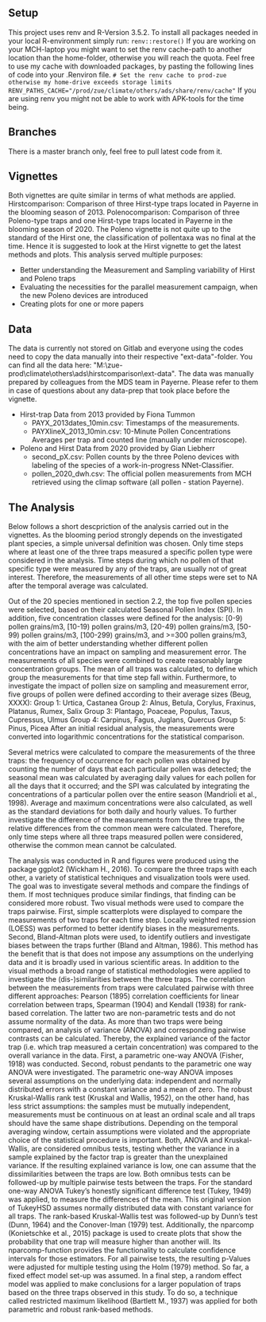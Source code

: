 ## Setup
This project uses renv and R-Version 3.5.2. To install all packages needed in your local R-environment simply run: `renv::restore()`
If you are working on your MCH-laptop you might want to set the renv cache-path to another location than the home-folder, otherwise you will reach the quota. Feel free to use my cache with downloaded packages, by pasting the following lines of code into your .Renviron file.
`# Set the renv cache to prod-zue otherwise my home-drive exceeds storage limits RENV_PATHS_CACHE="/prod/zue/climate/others/ads/share/renv/cache"` 
If you are using renv you might not be able to work with APK-tools for the time being.

## Branches
There is a master branch only, feel free to pull latest code from it.

## Vignettes
Both vignettes are quite similar in terms of what methods are applied. 
Hirstcomparison: Comparison of three Hirst-type traps located in Payerne in the blooming season of 2013.
Polenocomparison: Comparison of three Poleno-type traps and one Hirst-type traps located in Payerne in the blooming season of 2020.
The Poleno vignette is not quite up to the standard of the Hirst one, the classification of pollentaxa was no final at the time. Hence it is suggested to look at the Hirst vignette to get the latest methods and plots.
This analysis served multiple purposes:

- Better understanding the Measurement and Sampling variability of Hirst and Poleno traps
- Evaluating the necessities for the parallel measurement campaign, when the new Poleno devices are introduced
- Creating plots for one or more papers

## Data
The data is currently not stored on Gitlab and everyone using the codes need to copy the data manually into their respective "ext-data"-folder. You can find all the data here: "M:\zue-prod\climate\others\ads\hirstcomparison\ext-data".
The data was manually prepared by colleagues from the MDS team in Payerne. Please refer to them in case of questions about any data-prep that took place before the vignette.

- Hirst-trap Data from 2013 provided by Fiona Tummon 
  - PAYX_2013dates_10min.csv: Timestamps of the measurements.
  - PAYXlineX_2013_10min.csv: 10-Minute Pollen Concentrations Averages per trap and counted line (manually under microscope).
- Poleno and Hirst Data from 2020 provided by Gian Liebherr
  - second_pX.csv: Pollen counts by the three Poleno devices with labeling of the species of a work-in-progress NNet-Classifier.
  - pollen_2020_dwh.csv: The official pollen measurements from MCH retrieved using the climap software (all pollen - station Payerne).

## The Analysis
Below follows a short descpriction of the analysis carried out in the vignettes. 
As the blooming period strongly depends on the investigated plant species, a simple universal definition was chosen. Only time steps where at least one of the three traps measured a specific pollen type were considered in the analysis. Time steps during which no pollen of that specific type were measured by any of the traps, are usually not of great interest. Therefore, the measurements of all other time steps were set to NA after the temporal average was calculated.

Out of the 20 species mentioned in section 2.2, the top five pollen species were selected, based on their calculated Seasonal Pollen Index (SPI). In addition, five concentration classes were defined for the analysis: [0-9) pollen grains/m3, [10-19) pollen grains/m3, [20-49) pollen grains/m3, [50-99) pollen grains/m3, [100-299) grains/m3, and >=300 pollen grains/m3, with the aim of better understanding whether different pollen concentrations have an impact on sampling and measurement error. The measurements of all species were combined to create reasonably large concentration groups. The mean of all traps was calculated, to define which group the measurements for that time step fall within. 
Furthermore, to investigate the impact of pollen size on sampling and measurement error, five groups of pollen were defined according to their average sizes (Beug, XXXX):
Group 1: Urtica, Castanea
Group 2: Alnus, Betula, Corylus, Fraxinus, Platanus, Rumex, Salix
Group 3: Plantago, Poaceae, Populus, Taxus, Cupressus, Ulmus
Group 4: Carpinus, Fagus, Juglans, Quercus
Group 5: Pinus, Picea
After an initial residual analysis, the measurements were converted into logarithmic concentrations for the statistical comparison.

Several metrics were calculated to compare the measurements of the three traps: the frequency of occurrence for each pollen was obtained by counting the number of days that each particular pollen was detected; the seasonal mean was calculated by averaging daily values for each pollen for all the days that it occurred; and the SPI was calculated by integrating the concentrations of a particular pollen over the entire season (Mandrioli et al., 1998). Average and maximum concentrations were also calculated, as well as the standard deviations for both daily and hourly values.
To further investigate the difference of the measurements from the three traps, the relative differences from the common mean were calculated. Therefore, only time steps where all three traps measured pollen were considered, otherwise the common mean cannot be calculated.

The analysis was conducted in R and figures were produced using the package ggplot2 (Wickham H., 2016). To compare the three traps with each other, a variety of statistical techniques and visualization tools were used. The goal was to investigate several methods and compare the findings of them. If most techniques produce similar findings, that finding can be considered more robust. 
Two visual methods were used to compare the traps pairwise. First, simple scatterplots were displayed to compare the measurements of two traps for each time step. Locally weighted regression (LOESS) was performed to better identify biases in the measurements. Second, Bland-Altman plots were used, to identify outliers and investigate biases between the traps further (Bland and Altman, 1986). This method has the benefit that is that does not impose any assumptions on the underlying data and it is broadly used in various scientific areas.
In addition to the visual methods a broad range of statistical methodologies were applied to investigate the (dis-)similarities between the three traps. The correlation between the measurements from traps were calculated pairwise with three different approaches: Pearson (1895) correlation coefficients for linear correlation between traps, Spearman (1904) and Kendall (1938) for rank-based correlation. The latter two are non-parametric tests and do not assume normality of the data. As more than two traps were being compared, an analysis of variance (ANOVA) and corresponding pairwise contrasts can be calculated. Thereby, the explained variance of the factor trap (i.e. which trap measured a certain concentration) was compared to the overall variance in the data. First, a parametric one-way ANOVA (Fisher, 1918) was conducted. Second, robust pendants to the parametric one way ANOVA were investigated. The parametric one-way ANOVA imposes several assumptions on the underlying data: independent and normally distributed errors with a constant variance and a mean of zero. The robust Kruskal-Wallis rank test (Kruskal and Wallis, 1952), on the other hand, has less strict assumptions: the samples must be mutually independent, measurements must be continuous on at least an ordinal scale and all traps should have the same shape distributions. Depending on the temporal averaging window, certain assumptions were violated and the appropriate choice of the statistical procedure is important. 
Both, ANOVA and Kruskal-Wallis, are considered omnibus tests, testing whether the variance in a sample explained by the factor trap is greater than the unexplained variance. If the resulting explained variance is low, one can assume that the dissimilarities between the traps are low. Both omnibus tests can be followed-up by multiple pairwise tests between the traps. For the standard one-way ANOVA Tukey’s honestly significant difference test (Tukey, 1949) was applied, to measure the differences of the mean. This original version of TukeyHSD assumes normally distributed data with constant variance for all traps. The rank-based Kruskal-Wallis test was followed-up by Dunn’s test (Dunn, 1964) and the Conover-Iman (1979) test. Additionally, the nparcomp (Konietschke et al., 2015) package is used to create plots that show the probability that one trap will measure higher than another will. Its nparcomp-function provides the functionality to calculate confidence intervals for those estimators. For all pairwise tests, the resulting p-Values were adjusted for multiple testing using the Holm (1979) method.
So far, a fixed effect model set-up was assumed. In a final step, a random effect model was applied to make conclusions for a larger population of traps based on the three traps observed in this study. To do so, a technique called restricted maximum likelihood (Bartlett M., 1937) was applied for both parametric and robust rank-based methods.
